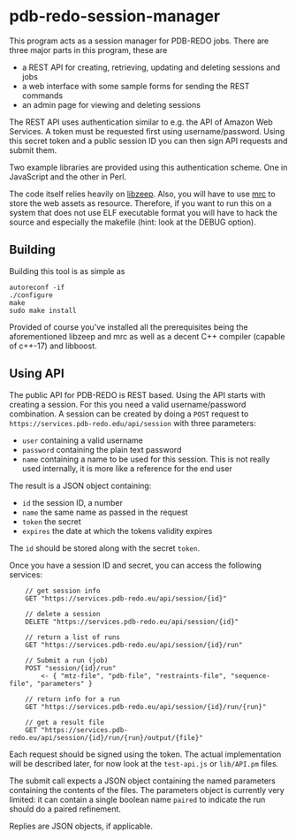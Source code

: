 pdb-redo-session-manager
========================

This program acts as a session manager for PDB-REDO jobs. There are three major parts in this program, these are

- a REST API for creating, retrieving, updating and deleting sessions and jobs
- a web interface with some sample forms for sending the REST commands
- an admin page for viewing and deleting sessions

The REST API uses authentication similar to e.g. the API of Amazon Web Services. A token must be requested first using username/password. Using this secret token and a public session ID you can then sign API requests and submit them.

Two example libraries are provided using this authentication scheme. One in JavaScript and the other in Perl.

The code itself relies heavily on [libzeep](https://github.com/mhekkel/libzeep). Also, you will have to use [mrc](https://github.com/mhekkel/mrc) to store the web assets as resource. Therefore, if you want to run this on a system that does not use ELF executable format you will have to hack the source and especially the makefile (hint: look at the DEBUG option).

Building
--------

Building this tool is as simple as

```
autoreconf -if
./configure
make
sudo make install
```

Provided of course you've installed all the prerequisites being the aforementioned libzeep and mrc as well as a decent C++ compiler (capable of c++-17) and libboost.

Using API
---------

The public API for PDB-REDO is REST based. Using the API starts with creating a session. For this you need a valid username/password combination. A session can be created by doing a `POST` request to `https://services.pdb-redo.edu/api/session` with three parameters:

- `user` containing a valid username
- `password` containing the plain text password
- `name` containing a name to be used for this session. This is not really used internally, it is more like a reference for the end user

The result is a JSON object containing:

- `id` the session ID, a number
- `name` the same name as passed in the request
- `token` the secret
- `expires` the date at which the tokens validity expires

The `id` should be stored along with the secret `token`.

Once you have a session ID and secret, you can access the following services:

		// get session info
		GET "https://services.pdb-redo.eu/api/session/{id}"

		// delete a session
		DELETE "https://services.pdb-redo.eu/api/session/{id}"

		// return a list of runs
		GET "https://services.pdb-redo.eu/api/session/{id}/run"

		// Submit a run (job)
		POST "session/{id}/run"
			<- { "mtz-file", "pdb-file", "restraints-file", "sequence-file", "parameters" }

		// return info for a run
		GET "https://services.pdb-redo.eu/api/session/{id}/run/{run}"

		// get a result file
		GET "https://services.pdb-redo.eu/api/session/{id}/run/{run}/output/{file}"

Each request should be signed using the token. The actual implementation will be described later, for now look at the `test-api.js` or `lib/API.pm` files.

The submit call expects a JSON object containing the named parameters containing the contents of the files. The parameters object is currently very limited: it can contain a single boolean name `paired` to indicate the run should do a paired refinement.

Replies are JSON objects, if applicable.